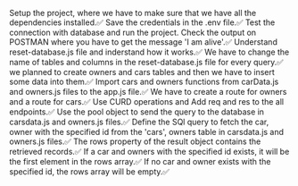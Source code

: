 Setup the project, where we have to make sure that we have all the dependencies installed.✅
Save the credentials in the .env file.✅
Test the connection with database and run the project. Check the output on POSTMAN where you have to get the message 'I am alive'.✅
Understand reset-database.js file and inderstand how it works.✅
We have to change the name of tables and columns in the reset-database.js file for every query.✅
we planned to create owners and cars tables and then we have to insert some data into them.✅
Import cars and owners functions from carData.js and owners.js files to the app.js file.✅
We have to create a route for owners and a route for cars.✅
Use CURD operations and Add req and res to the all endpoints.✅
Use the pool object to send the query to the database in carsdata.js and owners.js files.✅
Define the SQl query to fetch the car, owner with the specified id from the 'cars', owners table in carsdata.js and owners.js files.✅
The rows property of the result object contains the retrieved records.✅
If a car and owners with the specified id exists, it will be the first element in the rows array.✅
If no car and owner exists with the specified id, the rows array will be empty.✅
